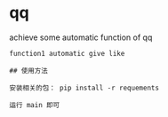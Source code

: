 # qq
achieve some automatic function of qq
```
function1 automatic give like

## 使用方法

安装相关的包： pip install -r requements

运行 main 即可